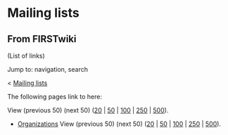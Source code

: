 # Mailing lists

## From FIRSTwiki

(List of links)

Jump to: navigation, search

< [Mailing lists](/index.php?title=Mailing_lists&redirect=no "Mailing
lists")

The following pages link to here:

View (previous 50) (next 50) ([20](/index.php?title=Special:Whatlinkshere/Mailing_lists&limit=20&from=0 "Special:Whatlinkshere/Mailing lists") | [50](/index.php?title=Special:Whatlinkshere/Mailing_lists&limit=50&from=0 "Special:Whatlinkshere/Mailing lists") | [100](/index.php?title=Special:Whatlinkshere/Mailing_lists&limit=100&from=0 "Special:Whatlinkshere/Mailing lists") | [250](/index.php?title=Special:Whatlinkshere/Mailing_lists&limit=250&from=0 "Special:Whatlinkshere/Mailing lists") | [500](/index.php?title=Special:Whatlinkshere/Mailing_lists&limit=500&from=0 "Special:Whatlinkshere/Mailing lists")).

- [Organizations](Organizations "Organizations") View (previous 50) (next 50) ([20](/index.php?title=Special:Whatlinkshere/Mailing_lists&limit=20&from=0 "Special:Whatlinkshere/Mailing lists") | [50](/index.php?title=Special:Whatlinkshere/Mailing_lists&limit=50&from=0 "Special:Whatlinkshere/Mailing lists") | [100](/index.php?title=Special:Whatlinkshere/Mailing_lists&limit=100&from=0 "Special:Whatlinkshere/Mailing lists") | [250](/index.php?title=Special:Whatlinkshere/Mailing_lists&limit=250&from=0 "Special:Whatlinkshere/Mailing lists") | [500](/index.php?title=Special:Whatlinkshere/Mailing_lists&limit=500&from=0 "Special:Whatlinkshere/Mailing lists")).
